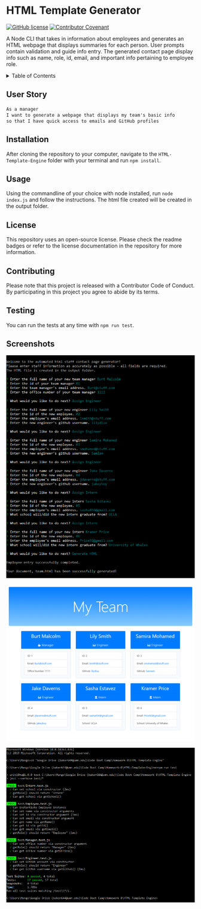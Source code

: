 # HTML Template Generator

[![GitHub license](https://img.shields.io/github/license/PeterBaker644/HTML-Template-Engine)](https://github.com/PeterBaker644/HTML-Template-Engine/blob/master/LICENSE) [![Contributor Covenant](https://img.shields.io/badge/Contributor%20Covenant-v2.0%20adopted-ff69b4.svg)](https://www.contributor-covenant.org/version/2/0/code_of_conduct/code_of_conduct.md)

A Node CLI that takes in information about employees and generates an HTML webpage that displays summaries for each person. User prompts contain validation and guide info entry. The generated contact page display info such as name, role, id, email, and important info pertaining to employee role.

<details>
<summary>Table of Contents</summary>

## Table of Contents
* Title
* Description
* [User Story](#user-story)
* [Installation](#installation)
* [Usage](#usage)
* [License](#license)
* [Contributing](#contributing)
* [Testing](#testing)
* [Screenshots](#screenshots)

</details>

## User Story
```
As a manager
I want to generate a webpage that displays my team's basic info
so that I have quick access to emails and GitHub profiles
```

## Installation
After cloning the repository to your computer, navigate to the `HTML-Template-Engine` folder with your terminal and run `npm install`.

## Usage
Using the commandline of your choice with node installed, run `node index.js` and follow the instructions. The html file created will be created in the output folder.

## License
This repository uses an open-source license. Please check the readme badges or refer to the license documentation in the repository for more information.

## Contributing
Please note that this project is released with a Contributor Code of Conduct. By participating in this project you agree to abide by its terms.

## Testing
You can run the tests at any time with `npm run test`.

## Screenshots

![Screenshot of the CLI](https://raw.githubusercontent.com/PeterBaker644/HTML-Template-Engine/master/screenshots/screenshot-1.png)

![Screenshot of the Generated Website](https://raw.githubusercontent.com/PeterBaker644/HTML-Template-Engine/master/screenshots/screenshot-2.png)

![Screenshot of the Tests Passing](https://raw.githubusercontent.com/PeterBaker644/HTML-Template-Engine/master/screenshots/screenshot-3.png)
